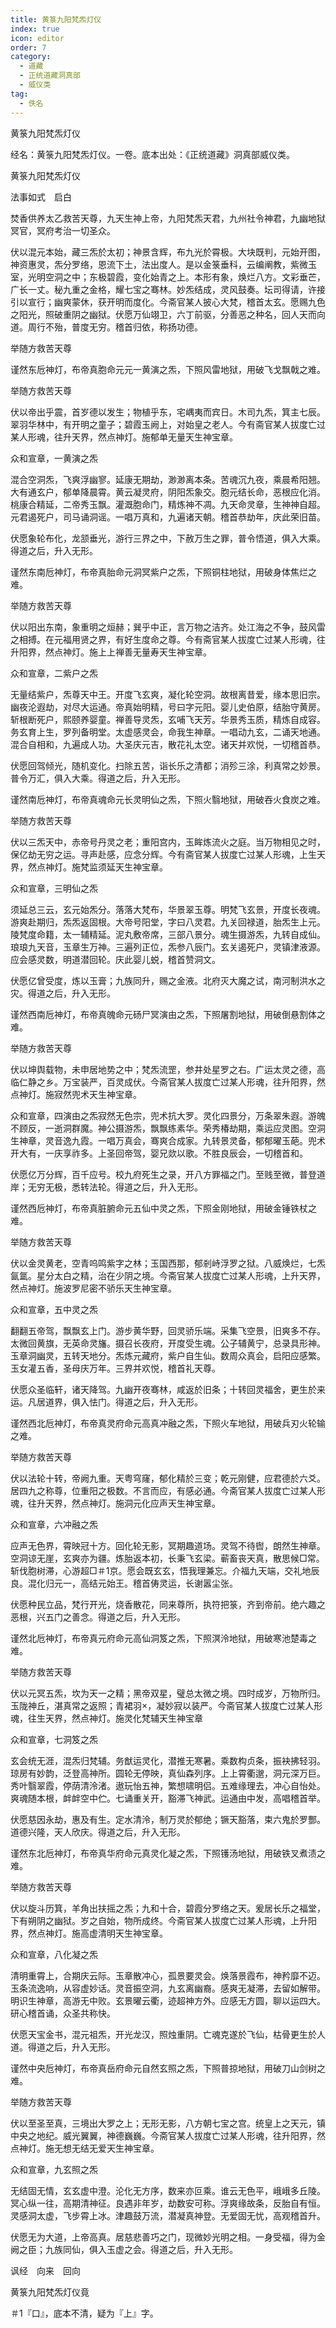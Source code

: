 ```yaml
---
title: 黄箓九阳梵炁灯仪
index: true
icon: editor
order: 7
category:
  - 道藏
  - 正统道藏洞真部
  - 威仪类
tag:
  - 佚名
---
```


黄箓九阳梵炁灯仪  

经名：黄箓九阳梵炁灯仪。一卷。底本出处：《正统道藏》洞真部威仪类。  

黄箓九阳梵炁灯仪  

法事如式　启白  

焚香供养太乙救苦天尊，九天生神上帝，九阳梵炁天君，九州社令神君，九幽地狱冥官，冥府考治一切圣众。  

伏以混元本始，藏三炁於太初；神景含辉，布九光於霄极。大块既判，元始开图，神资惠灵，炁分罗络，恩流下土，法出度人。是以金箓垂科，云编阐教，紫微玉室，光明空洞之中；东极碧霞，变化始青之上。本形有象，焕烂八方。文彩垂芒，广长一丈。秘九重之金格，耀七宝之骞林。妙炁结成，灵风鼓奏。坛司得请，许接引以宣行；幽爽蒙休，获开明而度化。今斋官某人披心大梵，稽首太玄。愿赐九色之阳光，照破重阴之幽狱。伏愿万仙翊卫，六丁前驱，分善恶之种名，回人天而向道。周行不殆，普度无穷。稽首归依，称扬功德。  

举随方救苦天尊  

谨然东卮神灯，布帝真胞命元元一黄演之炁，下照风雷地狱，用破飞戈飘戟之难。  

举随方救苦天尊  

伏以帝出乎震，首岁德以发生；物植乎东，宅嵎夷而宾日。木司九炁，箕主七辰。翠羽华林中，有开明之童子；碧霞玉阙上，对始皇之老人。今有斋官某人拔度亡过某人形魂，往升天界，然点神灯。施郁单无量天生神宝章。  

众和宣章，一黄演之炁  

混合空洞炁，飞爽浮幽寥。延康无期劫，渺渺离本条。苦魂沉九夜，乘晨希阳翘。大有通玄户，郁单降晨霄。黄云凝灵府，阴阳炁象交。胞元结长命，恶根应化消。桃康合精延，二帝秀玉飘。灌溉胞命门，精炼神不凋。九天命灵章，生神神自超。元君遏死户，司马诵洞谣。一唱万真和，九遍诸天朝。稽首恭劫年，庆此荣旧苗。  

伏愿象轮布化，龙颔垂光，游行三界之中，下赦万生之罪，普令悟道，俱入大乘。得道之后，升入无形。  

谨然东南卮神灯，布帝真胎命元洞冥紫户之炁，下照铜柱地狱，用破身体焦烂之难。  

举随方救苦天尊  

伏以阳出东南，象重明之烜赫；巽乎中正，言万物之洁齐。处江海之不争，鼓风雷之相搏。在元福用贤之界，有好生度命之尊。今有斋官某人拔度亡过某人形魂，往升阳界，然点神灯。施上上禅善无量寿天生神宝章。  

众和宣章，二紫户之炁  

无量结紫户，炁尊天中王。开度飞玄爽，凝化轮空洞。故根离昔爱，缘本思旧宗。幽夜沦遐劫，对尽大运通。帝真始明精，号曰字元阳。婴儿史伯原，结胎守黄房。斩根断死户，熙颐养婴童。禅善导灵炁，玄哺飞天芳。华景秀玉质，精炼自成容。务玄育上生，罗列备明堂。太虚感灵会，命我生神章。一唱动九玄，二诵天地通。混合自相和，九遍成人功。大圣庆元吉，散花礼太空。诸天并欢悦，一切稽首恭。  

伏愿回驾倾光，随机变化。扫除五苦，诣长乐之清都；消殄三涂，利真常之妙景。普令万汇，俱入大乘。得道之后，升入无形。  

谨然南卮神灯，布帝真魂命元长灵明仙之炁，下照火翳地狱，用破吞火食炭之难。  

举随方救苦天尊  

伏以三炁天中，赤帝号丹灵之老；重阳宫内，玉眸炼流火之庭。当万物相见之时，保亿劫无穷之运。寻声赴感，应念分辉。今有斋官某人拔度亡过某人形魂，上生天界，然点神灯。施梵监须延天生神宝章。  

众和宣章，三明仙之炁  

须延总三云，玄元始炁分。落落大梵布，华景翠玉尊。明梵飞玄景，开度长夜魂。游爽赴期归，炁炁返固根。大帝号阳堂，字曰八灵君。九关回禄道，胎炁生上元。陵梵度命籍，太一辅精延。泥丸敷帝席，三部八景分。魂生摄游炁，九转自成仙。琅琅九天音，玉章生万神。三遍列正位，炁参八辰门。玄关遏死户，灵镇津液源。应会感灵数，明道潜回轮。庆此婴儿蜕，稽首赞洞文。  

伏愿亿曾受度，炼以玉膏；九族同升，赐之金液。北府灭大魔之试，南河制洪水之灾。得道之后，升入无形。  

谨然西南卮神灯，布帝真魄命元砀尸冥演由之炁，下照屠割地狱，用破倒悬割体之难。  

举随方救苦天尊  

伏以坤舆载物，未申居地势之中；梵炁流罡，参井处星罗之右。广运太灵之德，高临仁静之乡。万宝装严，百灵成伏。今斋官某人拔度亡过某人形魂，往升阳界，然点神灯。施寂然兜术天生神宝章。  

众和宣章，四演由之炁寂然无色宗，兜术抗大罗。灵化四景分，万条翠朱遐。游魄不顾反，一逝洞群魔。神公摄游炁，飘飘练素华。荣秀椿劫期，乘运应灵图。空洞生神章，灵音逸九霞。一唱万真会，骞爽合成家。九转景灵备，郁郁曜玉葩。兜术开大有，一庆享祚多。上圣回帝驾，婴兄欻以歌。不胜良辰会，一切稽首和。  

伏愿亿万分辉，百千应号。校九府死生之录，开八方罪福之门。至贱至微，普登道岸；无穷无极，悉转法轮。得道之后，升入无形。  

谨然西卮神灯，布帝真脏腑命元五仙中灵之炁，下照金刚地狱，用破金锤铁杖之难。  

举随方救苦天尊  

伏以金灵黄老，空青呜鸣紫字之林；玉国西那，郁剎峙浮罗之狱。八威焕烂，七炁氤氲。星分太白之精，治在少阴之境。今斋官某人拔度亡过某人形魂，上升天界，然点神灯。施波罗尼密不骄乐天生神宝章。  

众和宣章，五中灵之炁  

翻翻五帝驾，飘飘玄上门。游步黄华野，回灵骄乐端。采集飞空景，旧爽多不存。太微回黄旗，无英命灵旛。摄召长夜府，开度受生魂。公子辅黄宁，总录具形神。玉章洞幽灵，五转天地分。炁炼元藏府，紫户自生仙。数周众真会，启阳应感繁。玉女灌五香，圣母庆万年。三界并欢悦，稽首礼天尊。  

伏愿众圣临轩，诸天降驾。九幽开夜骞林，咸返於旧条；十转回灵福舍，更生於来运。凡居道界，俱入怯门。得道之后，升入无形。  

谨然西北卮神灯，布帝真灵府命元高真冲融之炁，下照火车地狱，用破兵刃火轮输之难。  

举随方救苦天尊  

伏以法轮十转，帝阙九重。天粤穹窿，郁化精於三变；乾元刚健，应君德於六爻。居四九之称尊，位重阳之极数。不言而应，有感必通。今斋官某人拔度亡过某人形魂，往升天界，然点神灯。施洞元化应声天生神宝章。  

众和宣章，六冲融之炁  

应声无色界，霄映冠十方。回化轮无影，冥期趣道场。灵驾不待辔，朗然生神章。空洞谅无崖，玄爽亦为疆。炼胎返本初，长秉飞玄梁。蕲畜丧天真，散思候□常。斩伐胞树滞，心游超□＃1京。愿会既玄玄，悟我理兼忘。介福九天端，交礼地辰良。混化归元一，高结元始王。稽首俦灵运，长谢嚣尘张。  

伏愿种民立品，梵行开光，烧香散花，同来尊所，执符把箓，齐到帝前。绝六趣之恶根，兴五门之善念。得道之后，升入无形。  

谨然北卮神灯，布帝真元府命元高仙洞笈之炁，下照溟泠地狱，用破寒池楚毒之难。  

举随方救苦天尊  

伏以元冥五炁，坎为天一之精；黑帝双星，璧总太微之境。四时成岁，万物所归。玉陇神丘，湛真常之返照；青裙羽，凝妙寂以装严。今斋官某人拔度亡过某人形魂，往生天界，然点神灯。施灵化梵辅天生神宝章  

众和宣章，七洞笈之炁  

玄会统无涯，混炁归梵辅。务猷运灵化，潜推无寒暑。乘数构贞条，振袂拂轻羽。琼房有妙韵，泛登高神所。圆轮无停映，真仙森列序。上上霄衢邈，洞元深万巨。秀叶翳翠霞，停荫清泠渚。遨玩怡五神，繁想啸明侣。五难缘理去，冲心自怡处。爽魂随本根，衅衅空中伫。七诵重关开，豁滞飞神武。运通由中发，高唱稽首举。  

伏愿慈因永劫，惠及有生。定水清泠，制万灵於郁绝；镢天豁落，束六鬼於罗酆。道德兴隆，天人欣庆。得道之后，升入无形。  

谨然东北卮神灯，布帝真华府命元真灵化凝之炁，下照镬汤地狱，用破铁叉煮渍之难。  

举随方救苦天尊  

伏以旋斗历箕，羊角出扶摇之炁；九和十合，碧霞分罗络之天。爰居长乐之福堂，下有朔阴之幽狱。岁之自始，物所成终。今斋官某人拔度亡过某人形魂，上升阳界，然点神灯。施高虚清明天生神宝章。  

众和宣章，八化凝之炁  

清明重霄上，合期庆云际。玉章散冲心，孤景要灵会。焕落景霞布，神矜靡不迈。玉条流逸响，从容虚妙话。灵音振空洞，九玄离幽裔。感爽无凝滞，去留如解带。明识生神章，高游无中败。玄景曜云衢，迹超神方外。应感无方圆，聊以运四大。研心稽首诵，众圣共称快。  

伏愿天宝金书，混元祖炁，开光龙汉，照烛重阴。亡魂克遂於飞仙，枯骨更生於人道。得道之后，升入无形。  

谨然中央卮神灯，布帝真岳府命元自然玄照之炁，下照普掠地狱，用破刀山剑树之难。  

举随方救苦天尊  

伏以至圣至真，三境出大罗之上；无形无影，八方朝七宝之宫。统皇上之天元，镇中央之地纪。威光翼翼，神德巍巍。今斋官某人拔度亡过某人形魂，往升阳界，然点神灯。施无想无结无爱天生神宝章。  

众和宣章，九玄照之炁  

无结固无情，玄玄虚中澄。沦化无方序，数来亦叵乘。谁云无色平，峨峨多丘陵。冥心纵一往，高期清神征。良遇非年岁，劫数安可称。浮爽缘故条，反胎自有恒。灵感洞太虚，飞步霄上冰。津趣鼓万流，潜凝真神登。无爱固无忧，高观稽首升。  

伏愿无为大道，上帝高真。居慈悲善巧之门，现微妙光明之相。一身受福，得为金阙之臣；九族同仙，俱入玉虚之会。得道之后，升入无形。  

讽经　向来　回向  

黄箓九阳梵炁灯仪竟  

＃1『口』，底本不清，疑为『上』字。  
